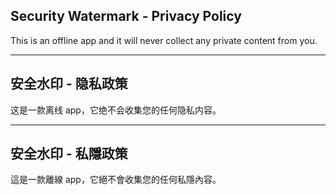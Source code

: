 ## Security Watermark - Privacy Policy

This is an offline app and it will never collect any private content from you.

----

## 安全水印 - 隐私政策 

这是一款离线 app，它绝不会收集您的任何隐私内容。

----

## 安全水印 - 私隱政策 

這是一款離線 app，它絕不會收集您的任何私隱內容。
